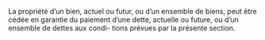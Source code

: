 La propriété d’un bien, actuel ou futur, ou d’un ensemble de biens, peut être cédée en
garantie du paiement d’une dette, actuelle ou future, ou d’un ensemble de dettes aux condi-
tions prévues par la présente section.